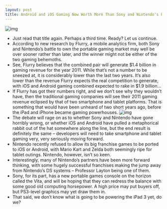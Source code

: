 ```yaml
---
layout: post
title: Android and iOS Gaming Now Worth More Than Sony and Nintendo's Portable Divisions Combined
---
```

![img](http://media.idownloadblog.com/wp-content/uploads/2011/11/005733-RR2HD_screen_01_500.jpg)
* Just read that title again. Perhaps a third time. Ready? Let us continue.
* According to new research by Flurry, a mobile analytics firm, both Sony and Nintendo’s battle to own the portable gaming market may well be over sooner rather than later, and the winner might not be either of the two gaming behemoths.
* See, Flurry believes that the combined pair will generate $1.4 billion in gaming revenue for the year 2011. While that’s not a number to be sneezed at, it is considerably lower than the last two years. It’s also lower than the revenue Flurry expects the real competition to generate, with iOS and Android gaming combined expected to rake in $1.9 billion…
* If Flurry has got their numbers right, and we don’t see why they wouldn’t have, then the traditional gaming companies will see their 2011 gaming revenue eclipsed by that of two smartphone and tablet platforms. That is something that would have been unheard of two short years ago, before the iPad and iPhone became gaming powerhouses.
![img](http://media.idownloadblog.com/wp-content/uploads/2011/11/chart_usportablegamerevenue_marketshare_2009-2011-resized-600.png)
* The debate will rage on as to whether Sony and Nintendo have gone horribly wrong, or whether iOS and Android have pulled a metaphorical rabbit out of the hat somewhere along the line, but the end result is definitely the same – developers will need to take smartphone and tablet gaming very, very seriously moving forward.
* Nintendo recently refused to allow its big franchise games to be ported to iOS or Android, with Mario Kart and Zelda both seemingly ripe for tablet outings. Nintendo, however, isn’t so keen.
* Interestingly, many of Nintendo’s partners have been more forward thinking, with some hugely successful franchises making the jump away from Nintendo’s DS systems – Professor Layton being one of them.
* Sony, for its part, has a new portable games console on the horizon called the Vita, and will be hoping that they can redress the balance with some good old computing horsepower. A high price may put buyers off, but PS3-level graphics may yet draw them in.
* That said, we don’t know what is going to be powering the iPad 3 yet, do we?

